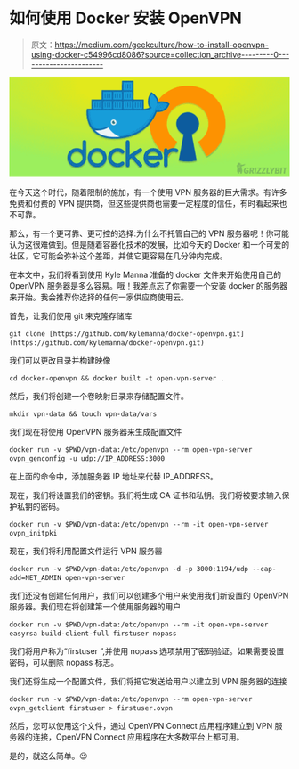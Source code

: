# 如何使用 Docker 安装 OpenVPN

> 原文：<https://medium.com/geekculture/how-to-install-openvpn-using-docker-c54996cd8086?source=collection_archive---------0----------------------->

![](img/eb86bb289c2bfe120a0b2f4e7dbe9536.png)

在今天这个时代，随着限制的施加，有一个使用 VPN 服务器的巨大需求。有许多免费和付费的 VPN 提供商，但这些提供商也需要一定程度的信任，有时看起来也不可靠。

那么，有一个更可靠、更可控的选择:为什么不托管自己的 VPN 服务器呢！你可能认为这很难做到。但是随着容器化技术的发展，比如今天的 Docker 和一个可爱的社区，它可能会弥补这个差距，并使它更容易在几分钟内完成。

在本文中，我们将看到使用 Kyle Manna 准备的 docker 文件来开始使用自己的 OpenVPN 服务器是多么容易。哦！我差点忘了你需要一个安装 docker 的服务器来开始。我会推荐你选择的任何一家供应商使用云。

首先，让我们使用 git 来克隆存储库

```
git clone [https://github.com/kylemanna/docker-openvpn.git](https://github.com/kylemanna/docker-openvpn.git)
```

我们可以更改目录并构建映像

```
cd docker-openvpn && docker built -t open-vpn-server .
```

然后，我们将创建一个卷映射目录来存储配置文件。

```
mkdir vpn-data && touch vpn-data/vars
```

我们现在将使用 OpenVPN 服务器来生成配置文件

```
docker run -v $PWD/vpn-data:/etc/openvpn --rm open-vpn-server ovpn_genconfig -u udp://IP_ADDRESS:3000
```

在上面的命令中，添加服务器 IP 地址来代替 IP_ADDRESS。

现在，我们将设置我们的密钥。我们将生成 CA 证书和私钥。我们将被要求输入保护私钥的密码。

```
docker run -v $PWD/vpn-data:/etc/openvpn --rm -it open-vpn-server ovpn_initpki
```

现在，我们将利用配置文件运行 VPN 服务器

```
docker run -v $PWD/vpn-data:/etc/openvpn -d -p 3000:1194/udp --cap-add=NET_ADMIN open-vpn-server
```

我们还没有创建任何用户，我们可以创建多个用户来使用我们新设置的 OpenVPN 服务器。我们现在将创建第一个使用服务器的用户

```
docker run -v $PWD/vpn-data:/etc/openvpn --rm -it open-vpn-server easyrsa build-client-full firstuser nopass
```

我们将用户称为“firstuser ”,并使用 nopass 选项禁用了密码验证。如果需要设置密码，可以删除 nopass 标志。

我们还将生成一个配置文件，我们将把它发送给用户以建立到 VPN 服务器的连接

```
docker run -v $PWD/vpn-data:/etc/openvpn --rm open-vpn-server ovpn_getclient firstuser > firstuser.ovpn
```

然后，您可以使用这个文件，通过 OpenVPN Connect 应用程序建立到 VPN 服务器的连接，OpenVPN Connect 应用程序在大多数平台上都可用。

是的，就这么简单。😉